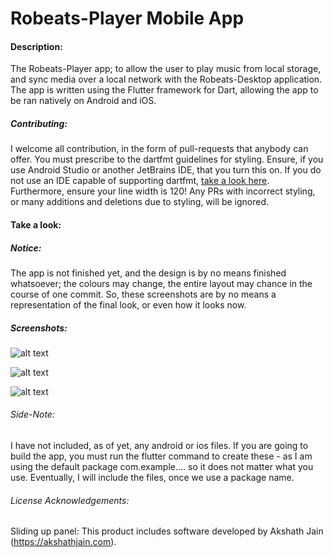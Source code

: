 # Robeats-Player Mobile App

#### Description:
The Robeats-Player app; to allow the user to play music from local storage, and sync media 
over a local network with the Robeats-Desktop application. The app is written using the 
Flutter framework for Dart, allowing the app to be ran natively on Android and iOS.

##### Contributing:
I welcome all contribution, in the form of pull-requests that anybody 
can offer. You must prescribe to the dartfmt guidelines for styling. 
Ensure, if you use Android Studio or another JetBrains IDE, that you 
turn this on. If you do not use an IDE capable of supporting dartfmt,
[take a look here](http://github.com/dart-lang/dart_style/ "take a look here").
Furthermore, ensure your line width is 120! Any PRs with incorrect
styling, or many additions and deletions due to styling, will be
ignored.

#### Take a look:

##### Notice:
The app is not finished yet, and the design is by no means finished whatsoever; the colours may change, the entire layout may chance in the course of one commit. So, these screenshots are by no means a representation of the final look, or even how it looks now.

##### Screenshots:
![alt text](https://i.imgur.com/Md2KxIt.jpg "Song List screen")

![alt text](https://i.imgur.com/BdvH0sE.jpg "Playlists screen")

![alt text](https://i.imgur.com/EKhGWVk.jpg "Currently Playing slide-up panel")

###### Side-Note:
I have not included, as of yet, any android or ios files. If you are 
going to build the app, you must run the flutter command to create 
these - as I am using the default package com.example.... so it does not
matter what you use. Eventually, I will include the files, once we use a
package name.

###### License Acknowledgements:
Sliding up panel:
This product includes software developed by Akshath Jain (https://akshathjain.com).
